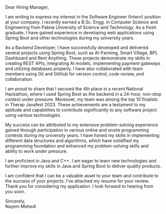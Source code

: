 Dear Hiring Manager,

I am writing to express my interest in the Software Engineer (Intern) position at your company. I recently earned a B.Sc. Engg. in Computer Science and Engineering from Pabna University of Science and Technology. As a fresh graduate, I have gained experience in developing web applications using Spring Boot and other technologies during my university years.

As a Backend Developer, I have successfully developed and delivered several projects using Spring Boot, such as AI-Farming, Smart Village, BPL Dashboard and Rent Anything. These projects demonstrate my skills in creating REST APIs, integrating AI models, implementing payment gateways and utilizing databases properly. I have also collaborated with team members using Git and GitHub for version control, code review, and collaboration.

I am proud to share that I secured the 4th place in a recent National Hackathon, where I used Spring Boot as the backend in a 24-hour, non-stop contest under pressure. Moreover, my team was among the top 10 finalists in Therap Javafest 2023. These achievements are a testament to my aptitude and capabilities to contribute significantly to any software project using various technologies.

My success can be attributed to my extensive problem-solving experience gained through participation in various online and onsite programming contests during my university years. I have honed my skills in implementing different data structures and algorithms, which have solidified my programming foundation and enhanced my problem-solving skills and ability to work under pressure.

I am proficient in Java and C++. I am eager to learn new technologies and further improve my skills in Java and Spring Boot to deliver quality products.

I am confident that I can be a valuable asset to your team and contribute to the success of your projects. I've attached my resume for your review. Thank you for considering my application. I look forward to hearing from you soon.

Sincerely,  
Nayem Mehedi
